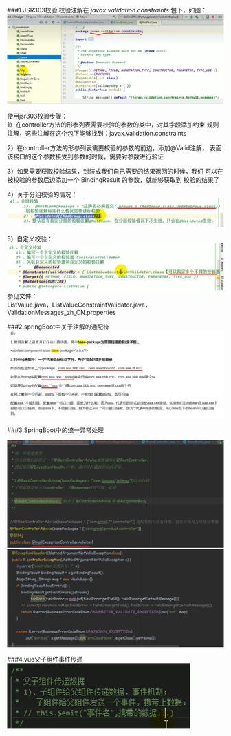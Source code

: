 ###1.JSR303校验
校验注解在 *javax.validation.constraints* 包下，如图：
![img.png](img.png)

使用jsr303校验步骤：  
1）在controller方法的形参列表需要校验的参数的类中，对其字段添加约束
规则注解，这些注解在这个包下能够找到：javax.validation.constraints

2）在controller方法的形参列表需要校验的参数的前边，添加@Valid注解，
表面该接口的这个参数接受到参数的时候，需要对参数进行验证  

3）如果需要获取校验结果，封装成我们自己需要的结果返回的时候，我们
可以在被校验的参数后边添加一个 BindingResult 的参数，就能够获取到
校验的结果了

4）关于分组校验的情况：
![img_4.png](img_4.png)

5）自定义校验：
![img_5.png](img_5.png)
参见文件：  
ListValue.java，ListValueConstraintValidator.java，
ValidationMessages_zh_CN.properties

###2.springBoot中关于注解的通配符
![img_1.png](img_1.png)

###3.SpringBoot中的统一异常处理

![img_2.png](img_2.png)
![img_3.png](img_3.png)

###4.vue父子组件事件传递
![img_6.png](img_6.png)


